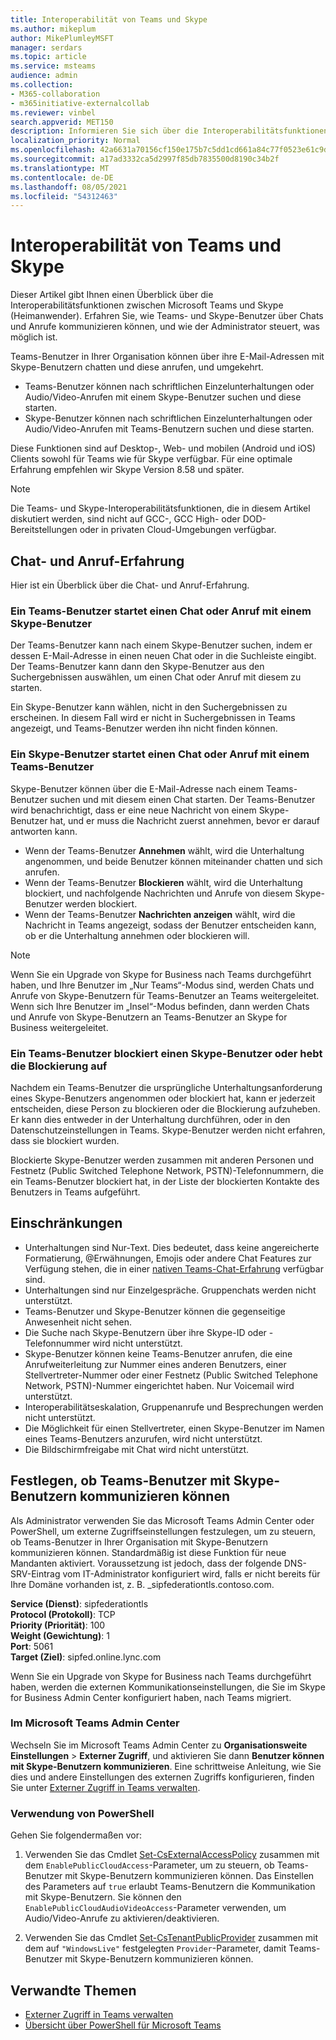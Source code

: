 ```yaml
---
title: Interoperabilität von Teams und Skype
ms.author: mikeplum
author: MikePlumleyMSFT
manager: serdars
ms.topic: article
ms.service: msteams
audience: admin
ms.collection:
- M365-collaboration
- m365initiative-externalcollab
ms.reviewer: vinbel
search.appverid: MET150
description: Informieren Sie sich über die Interoperabilitätsfunktionen zwischen Teams-Benutzern in Ihrem Unternehmen und Skype (Heimanwender)-Benutzern.
localization_priority: Normal
ms.openlocfilehash: 42a6631a70156cf150e175b7c5dd1cd661a84c77f0523e61c9d7b9313e4f81e7
ms.sourcegitcommit: a17ad3332ca5d2997f85db7835500d8190c34b2f
ms.translationtype: MT
ms.contentlocale: de-DE
ms.lasthandoff: 08/05/2021
ms.locfileid: "54312463"
---
```

# <a name="teams-and-skype-interoperability"></a>Interoperabilität von Teams und Skype

Dieser Artikel gibt Ihnen einen Überblick über die Interoperabilitätsfunktionen zwischen Microsoft Teams und Skype (Heimanwender). Erfahren Sie, wie Teams- und Skype-Benutzer über Chats und Anrufe kommunizieren können, und wie der Administrator steuert, was möglich ist.

Teams-Benutzer in Ihrer Organisation können über ihre E-Mail-Adressen mit Skype-Benutzern chatten und diese anrufen, und umgekehrt.

- Teams-Benutzer können nach schriftlichen Einzelunterhaltungen oder Audio/Video-Anrufen mit einem Skype-Benutzer suchen und diese starten.
- Skype-Benutzer können nach schriftlichen Einzelunterhaltungen oder Audio/Video-Anrufen mit Teams-Benutzern suchen und diese starten.

Diese Funktionen sind auf Desktop-, Web- und mobilen (Android und iOS) Clients sowohl für Teams wie für Skype verfügbar. Für eine optimale Erfahrung empfehlen wir Skype Version 8.58 und später.

> [!NOTE]
> Die Teams- und Skype-Interoperabilitätsfunktionen, die in diesem Artikel diskutiert werden, sind nicht auf GCC-, GCC High- oder DOD-Bereitstellungen oder in privaten Cloud-Umgebungen verfügbar.

## <a name="chat-and-calling-experience"></a>Chat- und Anruf-Erfahrung

Hier ist ein Überblick über die Chat- und Anruf-Erfahrung.

### <a name="teams-user-starts-a-chat-or-call-with-a-skype-user"></a>Ein Teams-Benutzer startet einen Chat oder Anruf mit einem Skype-Benutzer

Der Teams-Benutzer kann nach einem Skype-Benutzer suchen, indem er dessen E-Mail-Adresse in einen neuen Chat oder in die Suchleiste eingibt.  Der Teams-Benutzer kann dann den Skype-Benutzer aus den Suchergebnissen auswählen, um einen Chat oder Anruf mit diesem zu starten.

Ein Skype-Benutzer kann wählen, nicht in den Suchergebnissen zu erscheinen. In diesem Fall wird er nicht in Suchergebnissen in Teams angezeigt, und Teams-Benutzer werden ihn nicht finden können.

### <a name="skype-user-starts-a-chat-or-call-with-a-teams-user"></a>Ein Skype-Benutzer startet einen Chat oder Anruf mit einem Teams-Benutzer

Skype-Benutzer können über die E-Mail-Adresse nach einem Teams-Benutzer suchen und mit diesem einen Chat starten. Der Teams-Benutzer wird benachrichtigt, dass er eine neue Nachricht von einem Skype-Benutzer hat, und er muss die Nachricht zuerst annehmen, bevor er darauf antworten kann.

- Wenn der Teams-Benutzer **Annehmen** wählt, wird die Unterhaltung angenommen, und beide Benutzer können miteinander chatten und sich anrufen.
- Wenn der Teams-Benutzer **Blockieren** wählt, wird die Unterhaltung blockiert, und nachfolgende Nachrichten und Anrufe von diesem Skype-Benutzer werden blockiert.
- Wenn der Teams-Benutzer **Nachrichten anzeigen** wählt, wird die Nachricht in Teams angezeigt, sodass der Benutzer entscheiden kann, ob er die Unterhaltung annehmen oder blockieren will.

> [!NOTE]
> Wenn Sie ein Upgrade von Skype for Business nach Teams durchgeführt haben, und Ihre Benutzer im „Nur Teams“-Modus sind, werden Chats und Anrufe von Skype-Benutzern für Teams-Benutzer an Teams weitergeleitet. Wenn sich Ihre Benutzer im „Insel“-Modus befinden, dann werden Chats und Anrufe von Skype-Benutzern an Teams-Benutzer an Skype for Business weitergeleitet.

### <a name="teams-user-blocks-or-unblocks-a-skype-user"></a>Ein Teams-Benutzer blockiert einen Skype-Benutzer oder hebt die Blockierung auf

Nachdem ein Teams-Benutzer die ursprüngliche Unterhaltungsanforderung eines Skype-Benutzers angenommen oder blockiert hat, kann er jederzeit entscheiden, diese Person zu blockieren oder die Blockierung aufzuheben. Er kann dies entweder in der Unterhaltung durchführen, oder in den Datenschutzeinstellungen in Teams. Skype-Benutzer werden nicht erfahren, dass sie blockiert wurden.

Blockierte Skype-Benutzer werden zusammen mit anderen Personen und Festnetz (Public Switched Telephone Network, PSTN)-Telefonnummern, die ein Teams-Benutzer blockiert hat, in der Liste der blockierten Kontakte des Benutzers in Teams aufgeführt.

## <a name="limitations"></a>Einschränkungen

- Unterhaltungen sind Nur-Text. Dies bedeutet, dass keine angereicherte Formatierung, @Erwähnungen, Emojis oder andere Chat Features zur Verfügung stehen, die in einer [nativen Teams-Chat-Erfahrung](native-chat-for-external-users.md) verfügbar sind.
- Unterhaltungen sind nur Einzelgespräche. Gruppenchats werden nicht unterstützt.
- Teams-Benutzer und Skype-Benutzer können die gegenseitige Anwesenheit nicht sehen.
- Die Suche nach Skype-Benutzern über ihre Skype-ID oder -Telefonnummer wird nicht unterstützt.
- Skype-Benutzer können keine Teams-Benutzer anrufen, die eine Anrufweiterleitung zur Nummer eines anderen Benutzers, einer Stellvertreter-Nummer oder einer Festnetz (Public Switched Telephone Network, PSTN)-Nummer eingerichtet haben.  Nur Voicemail wird unterstützt.
- Interoperabilitätseskalation, Gruppenanrufe und Besprechungen werden nicht unterstützt.
- Die Möglichkeit für einen Stellvertreter, einen Skype-Benutzer im Namen eines Teams-Benutzers anzurufen, wird nicht unterstützt.
- Die Bildschirmfreigabe mit Chat wird nicht unterstützt.

## <a name="set-whether-teams-users-can-communicate-with-skype-users"></a>Festlegen, ob Teams-Benutzer mit Skype-Benutzern kommunizieren können

Als Administrator verwenden Sie das Microsoft Teams Admin Center oder PowerShell, um externe Zugriffseinstellungen festzulegen, um zu steuern, ob Teams-Benutzer in Ihrer Organisation mit Skype-Benutzern kommunizieren können. Standardmäßig ist diese Funktion für neue Mandanten aktiviert. Voraussetzung ist jedoch, dass der folgende DNS-SRV-Eintrag vom IT-Administrator konfiguriert wird, falls er nicht bereits für Ihre Domäne vorhanden ist, z. B. _sipfederationtls.contoso.com.  

**Service (Dienst)**: sipfederationtls<br/>
**Protocol (Protokoll)**: TCP<br/>
**Priority (Priorität)**: 100<br/>
**Weight (Gewichtung)**: 1<br/>
**Port**: 5061<br/>
**Target (Ziel)**: sipfed.online.lync.com

Wenn Sie ein Upgrade von Skype for Business nach Teams durchgeführt haben, werden die externen Kommunikationseinstellungen, die Sie im Skype for Business Admin Center konfiguriert haben, nach Teams migriert.

### <a name="in-the-microsoft-teams-admin-center"></a>Im Microsoft Teams Admin Center

Wechseln Sie im Microsoft Teams Admin Center zu **Organisationsweite Einstellungen** > **Externer Zugriff**, und aktivieren Sie dann **Benutzer können mit Skype-Benutzern kommunizieren**. Eine schrittweise Anleitung, wie Sie dies und andere Einstellungen des externen Zugriffs konfigurieren, finden Sie unter [Externer Zugriff in Teams verwalten](./manage-external-access.md#allow-or-block-domains).

### <a name="using-powershell"></a>Verwendung von PowerShell

Gehen Sie folgendermaßen vor: 
1. Verwenden Sie das Cmdlet [Set-CsExternalAccessPolicy](/powershell/module/skype/set-csexternalaccesspolicy) zusammen mit dem ```EnablePublicCloudAccess```-Parameter, um zu steuern, ob Teams-Benutzer mit Skype-Benutzern kommunizieren können. Das Einstellen des Parameters auf ```true``` erlaubt Teams-Benutzern die Kommunikation mit Skype-Benutzern. Sie können den ```EnablePublicCloudAudioVideoAccess```-Parameter verwenden, um Audio/Video-Anrufe zu aktivieren/deaktivieren.

2. Verwenden Sie das Cmdlet [Set-CsTenantPublicProvider](/powershell/module/skype/Set-CsTenantPublicProvider) zusammen mit dem auf ```"WindowsLive"``` festgelegten ```Provider```-Parameter, damit Teams-Benutzer mit Skype-Benutzern kommunizieren können.

## <a name="related-topics"></a>Verwandte Themen

- [Externer Zugriff in Teams verwalten](manage-external-access.md)
- [Übersicht über PowerShell für Microsoft Teams](teams-powershell-overview.md)